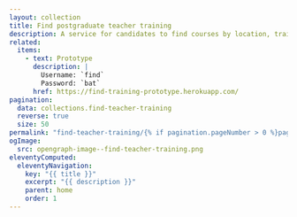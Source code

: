 ```yaml
---
layout: collection
title: Find postgraduate teacher training
description: A service for candidates to find courses by location, training provider or subject
related:
  items:
    - text: Prototype
      description: |
        Username: `find`
        Password: `bat`
      href: https://find-training-prototype.herokuapp.com/
pagination:
  data: collections.find-teacher-training
  reverse: true
  size: 50
permalink: "find-teacher-training/{% if pagination.pageNumber > 0 %}page/{{ pagination.pageNumber + 1 }}{% endif %}/"
ogImage:
  src: opengraph-image--find-teacher-training.png
eleventyComputed:
  eleventyNavigation:
    key: "{{ title }}"
    excerpt: "{{ description }}"
    parent: home
    order: 1
---
```

